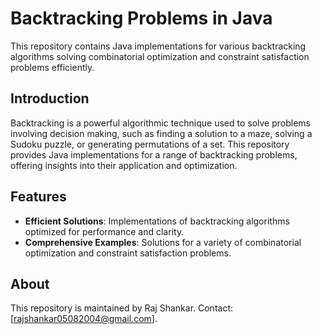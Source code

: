 # Backtracking Problems in Java

This repository contains Java implementations for various backtracking algorithms solving combinatorial optimization and constraint satisfaction problems efficiently.

## Introduction

Backtracking is a powerful algorithmic technique used to solve problems involving decision making, such as finding a solution to a maze, solving a Sudoku puzzle, or generating permutations of a set. This repository provides Java implementations for a range of backtracking problems, offering insights into their application and optimization.

## Features

- **Efficient Solutions**: Implementations of backtracking algorithms optimized for performance and clarity.
- **Comprehensive Examples**: Solutions for a variety of combinatorial optimization and constraint satisfaction problems.

## About

This repository is maintained by Raj Shankar. Contact: [rajshankar05082004@gmail.com].
